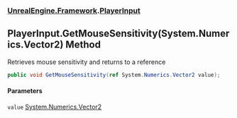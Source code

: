 ### [UnrealEngine.Framework](./UnrealEngine-Framework.md 'UnrealEngine.Framework').[PlayerInput](./PlayerInput.md 'UnrealEngine.Framework.PlayerInput')
## PlayerInput.GetMouseSensitivity(System.Numerics.Vector2) Method
Retrieves mouse sensitivity and returns to a reference  
```csharp
public void GetMouseSensitivity(ref System.Numerics.Vector2 value);
```
#### Parameters
<a name='UnrealEngine-Framework-PlayerInput-GetMouseSensitivity(System-Numerics-Vector2)-value'></a>
`value` [System.Numerics.Vector2](https://docs.microsoft.com/en-us/dotnet/api/System.Numerics.Vector2 'System.Numerics.Vector2')  
  
